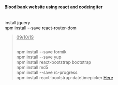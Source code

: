 <p class="has-line-data" data-line-start="0" data-line-end="3"><h4>Blood bank website using react and codeingiter</h4><br>
install jquery<br>
npm install --save react-router-dom</p>
<blockquote>
<p class="has-line-data" data-line-start="3" data-line-end="7"><u>09/10/19</u></p><br>
    npm install --save formik<br>
    npm install --save yup<br>
    npm install react-bootstrap bootstrap<br>
    npm install md5 <br>
    npm install --save rc-progress <br>
    npm install react-bootstrap-datetimepicker <a href="http://dev.quri.com/react-bootstrap-datetimepicker/">Here</a><br>
    
</blockquote>
<pre><code class="has-line-data" data-line-start="8" data-line-end="10" class="language-sh">
</code></pre>
